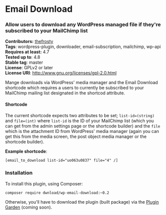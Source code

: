# Email Download #

### Allow users to download any WordPress managed file if they're subscribed to your MailChimp list

**Contributors:** [thefrosty](https://github.com/thefrosty)  
**Tags**: wordpress-plugin, downloader, email-subscription, mailchimp, wp-api  
**Requires at least:** 4.7  
**Tested up to**: 4.8  
**Stable tag**: master  
**License**: GPLv2 or later  
**License URI**: http://www.gnu.org/licenses/gpl-2.0.html  

Mange downloads via WordPress' media manager and the Email Download shortcode which requires 
a users to currently be subscribed to your MailChimp mailing list designated in the shortcod
attribute.

#### Shortcode

The current shortcode expects two attributes to be set; `list-id=(string)` and `file=(int)`
where `list-id` is the ID of your MailChimp list (which you can get from the admin settings 
page or the shortcode builder) and the `file` which is the attachment ID from WordPress' media
manager (again you can get this from the media screen, the post object media manager or the 
shortcode builder).

**Example shortcode**:

```html
[email_to_download list-id="uo063u0837" file="4" /]
```

### Installation

To install this plugin, using Composer:

```
composer require dwnload/wp-email-download:~0.2
```

Otherwise, you'll have to download the plugin (built package)  via the [Plugin Garden]() (coming soon).